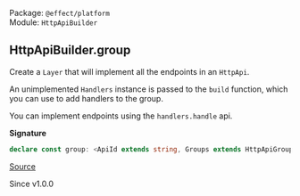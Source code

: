 Package: `@effect/platform`<br />
Module: `HttpApiBuilder`<br />

## HttpApiBuilder.group

Create a `Layer` that will implement all the endpoints in an `HttpApi`.

An unimplemented `Handlers` instance is passed to the `build` function, which
you can use to add handlers to the group.

You can implement endpoints using the `handlers.handle` api.

**Signature**

```ts
declare const group: <ApiId extends string, Groups extends HttpApiGroup.HttpApiGroup.Any, ApiError, ApiR, const Name extends HttpApiGroup.HttpApiGroup.Name<Groups>, Return>(api: HttpApi.HttpApi<ApiId, Groups, ApiError, ApiR>, groupName: Name, build: (handlers: Handlers.FromGroup<ApiError, ApiR, HttpApiGroup.HttpApiGroup.WithName<Groups, Name>>) => Handlers.ValidateReturn<Return>) => Layer.Layer<HttpApiGroup.ApiGroup<ApiId, Name>, Handlers.Error<Return>, Exclude<Handlers.Context<Return> | HttpApiGroup.HttpApiGroup.MiddlewareWithName<Groups, Name>, Scope>>
```

[Source](https://github.com/Effect-TS/effect/tree/main/packages/platform/src/HttpApiBuilder.ts#L433)

Since v1.0.0